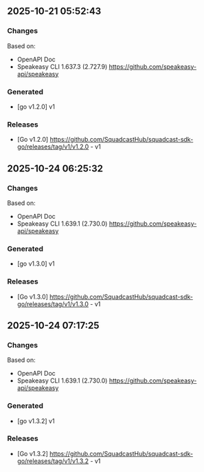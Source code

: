 

## 2025-10-21 05:52:43
### Changes
Based on:
- OpenAPI Doc  
- Speakeasy CLI 1.637.3 (2.727.9) https://github.com/speakeasy-api/speakeasy
### Generated
- [go v1.2.0] v1
### Releases
- [Go v1.2.0] https://github.com/SquadcastHub/squadcast-sdk-go/releases/tag/v1/v1.2.0 - v1

## 2025-10-24 06:25:32
### Changes
Based on:
- OpenAPI Doc  
- Speakeasy CLI 1.639.1 (2.730.0) https://github.com/speakeasy-api/speakeasy
### Generated
- [go v1.3.0] v1
### Releases
- [Go v1.3.0] https://github.com/SquadcastHub/squadcast-sdk-go/releases/tag/v1/v1.3.0 - v1

## 2025-10-24 07:17:25
### Changes
Based on:
- OpenAPI Doc  
- Speakeasy CLI 1.639.1 (2.730.0) https://github.com/speakeasy-api/speakeasy
### Generated
- [go v1.3.2] v1
### Releases
- [Go v1.3.2] https://github.com/SquadcastHub/squadcast-sdk-go/releases/tag/v1/v1.3.2 - v1